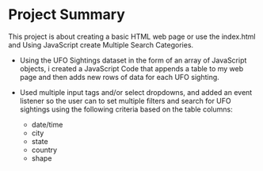 # Project Summary

This project is about creating a basic HTML web page or use the index.html and Using JavaScript create Multiple Search Categories.

- Using the UFO Sightings dataset in the form of an array of JavaScript objects, i created a JavaScript Code that appends a table to my web page and then adds new rows of data for each UFO sighting.

- Used multiple input tags and/or select dropdowns, and added an event listener so the user can to set multiple filters and search for UFO sightings using the following criteria based on the table columns:

  - date/time
  - city
  - state
  - country
  - shape
